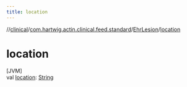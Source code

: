 ```yaml
---
title: location
---
```

//[clinical](../../../index.html)/[com.hartwig.actin.clinical.feed.standard](../index.html)/[EhrLesion](index.html)/[location](location.html)



# location



[JVM]\
val [location](location.html): [String](https://kotlinlang.org/api/latest/jvm/stdlib/kotlin/-string/index.html)




